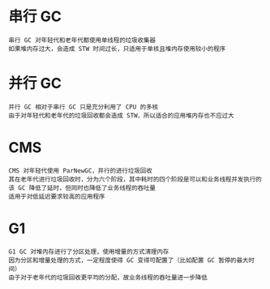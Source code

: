 # 串行 GC
    串行 GC 对年轻代和老年代都使用单线程的垃圾收集器
    如果堆内存过大，会造成 STW 时间过长，只适用于单核且堆内存使用较小的程序
    
# 并行 GC
    并行 GC 相对于串行 GC 只是充分利用了 CPU 的多核
    由于对年轻代和老年代的垃圾回收都会造成 STW，所以适合的应用堆内存也不应过大
    
# CMS
    CMS 对年轻代使用 ParNewGC，并行的进行垃圾回收
    其在老年代进行垃圾回收时，分为六个阶段，其中耗时的四个阶段是可以和业务线程并发执行的
    该 GC 降低了延时，但同时也降低了业务线程的吞吐量
    适用于对低延迟要求较高的应用程序
    
# G1
    G1 GC 对堆内存进行了分区处理，使用增量的方式清理内存
    因为分区和增量处理的方式，一定程度使得 GC 变得可配置了（比如配置 GC 暂停的最大时间）
    由于对于老年代的垃圾回收更平均的分配，故业务线程的吞吐量进一步降低